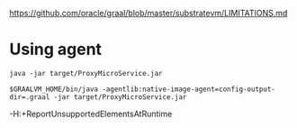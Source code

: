 https://github.com/oracle/graal/blob/master/substratevm/LIMITATIONS.md


# Using agent

```shell script
java -jar target/ProxyMicroService.jar

$GRAALVM_HOME/bin/java -agentlib:native-image-agent=config-output-dir=.graal -jar target/ProxyMicroService.jar
```

-H:+ReportUnsupportedElementsAtRuntime